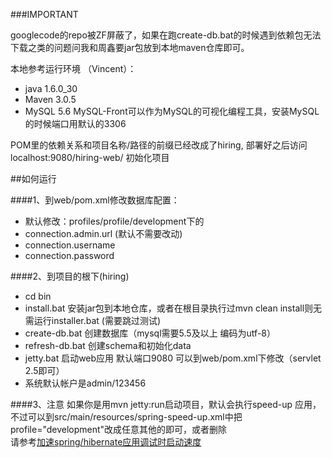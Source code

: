 ###IMPORTANT

googlecode的repo被ZF屏蔽了，如果在跑create-db.bat的时候遇到依赖包无法下载之类的问题问我和周鑫要jar包放到本地maven仓库即可。

本地参考运行环境 （Vincent）： 
* java 1.6.0_30
* Maven 3.0.5
* MySQL 5.6 
MySQL-Front可以作为MySQL的可视化编程工具，安装MySQL的时候端口用默认的3306

POM里的依赖关系和项目名称/路径的前缀已经改成了hiring, 部署好之后访问 localhost:9080/hiring-web/ 初始化项目


##如何运行

####1、到web/pom.xml修改数据库配置：
*  默认修改：profiles/profile/development下的
*  connection.admin.url (默认不需要改动)
*  connection.username
*  connection.password

####2、到项目的根下(hiring)
* cd bin
* install.bat 安装jar包到本地仓库，或者在根目录执行过mvn clean install则无需运行installer.bat (需要跳过测试)
* create-db.bat 创建数据库（mysql需要5.5及以上 编码为utf-8）
* refresh-db.bat 创建schema和初始化data
* jetty.bat 启动web应用 默认端口9080 可以到web/pom.xml下修改（servlet 2.5即可）
* 系统默认帐户是admin/123456

####3、注意
如果你是用mvn jetty:run启动项目，默认会执行speed-up 应用，不过可以到src/main/resources/spring-speed-up.xml中把profile="development"改成任意其他的即可，或者删除<br/>
请参考<a href='http://jinnianshilongnian.iteye.com/blog/1883013'>加速spring/hibernate应用调试时启动速度</a>
